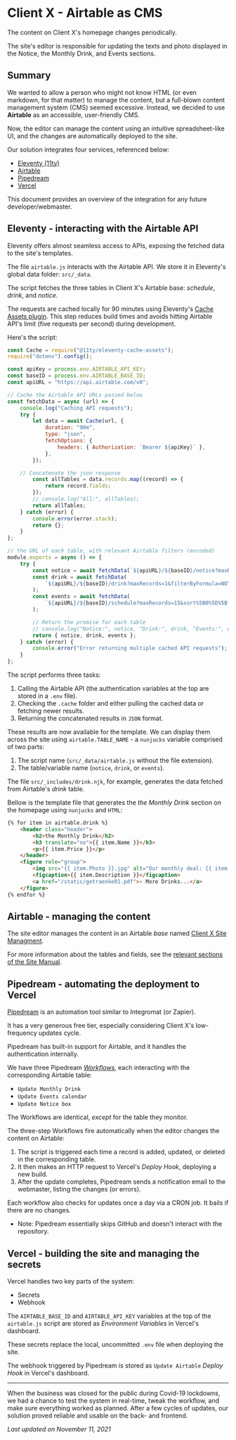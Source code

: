 # Client X - Airtable as CMS

The content on Client X's homepage changes periodically.

The site's editor is responsible for updating the texts and photo displayed in the Notice, the Monthly Drink, and Events sections.

## Summary
We wanted to allow a person who might not know HTML (or even markdown, for that matter) to manage the content, but a full-blown content management system (CMS) seemed excessive. Instead, we decided to use **Airtable** as an accessible, user-friendly CMS.

Now, the editor can manage the content using an intuitive spreadsheet-like UI, and the changes are automatically deployed to the site.

Our solution integrates four services, referenced below:
- [Eleventy (11ty)](DEV-DOCS.md#eleventy---interacting-with-the-airtable-api)
- [Airtable](DEV-DOCS.md#airtable---managing-the-content)
- [Pipedream](DEV-DOCS.md#pipedream---automating-the-deployment-to-vercel)
- [Vercel](DEV-DOCS.md#vercel---building-the-site-and-managing-the-secrets)

This document provides an overview of the integration for any future developer/webmaster.

## Eleventy - interacting with the Airtable API
Eleventy offers almost seamless access to APIs, exposing the fetched data to the site's templates.

The file `airtable.js` interacts with the Airtable API. We store it in Eleventy's global data folder: `src/_data`.

The script fetches the three tables in Client X's Airtable base: _schedule_, _drink_, and _notice_.

The requests are cached locally for 90 minutes using Eleventy's [Cache Assets plugin](https://www.11ty.dev/docs/plugins/cache/). This step reduces build times and avoids hitting Airtable API's limit (five requests per second) during development.

Here's the script:

```js
const Cache = require("@11ty/eleventy-cache-assets");
require("dotenv").config();

const apiKey = process.env.AIRTABLE_API_KEY;
const baseID = process.env.AIRTABLE_BASE_ID;
const apiURL = "https://api.airtable.com/v0";

// Cache the Airtable API URLs passed below
const fetchData = async (url) => {
	console.log("Caching API requests");
	try {
		let data = await Cache(url, {
			duration: "90m",
			type: "json",
			fetchOptions: {
				headers: { Authorization: `Bearer ${apiKey}` },
			},
		});

    // Concatenate the json response
		const allTables = data.records.map((record) => {
			return record.fields;
		});
		// console.log("All:", allTables);
		return allTables;
	} catch (error) {
		console.error(error.stack);
		return {};
	}
};

// the URL of each table, with relevant Airtable filters (encoded)
module.exports = async () => {
	try {
		const notice = await fetchData(`${apiURL}/${baseID}/notice?maxRecords=1`);
		const drink = await fetchData(
			`${apiURL}/${baseID}/drink?maxRecords=1&filterByFormula=NOT(%7BName%7D+%3D+'')`
		);
		const events = await fetchData(
			`${apiURL}/${baseID}/schedule?maxRecords=15&sort%5B0%5D%5Bfield%5D=Date&filterByFormula=NOT(%7BName%7D+%3D+'')`
		);

		// Return the promise for each table
		// console.log("Notice:", notice, "Drink:", drink, "Events:", events);
		return { notice, drink, events };
	} catch (error) {
		console.error("Error returning multiple cached API requests");
	}
};

```

The script performs three tasks:
1. Calling the Airtable API (the authentication variables at the top are stored in a `.env` file).
2. Checking the `.cache` folder and either pulling the cached data or fetching newer results.
3. Returning the concatenated results in `JSON` format.

These results are now available for the template. We can display them across the site using `airtable.TABLE_NAME` - a `nunjucks` variable comprised of two parts:
1. The script name (`src/_data/airtable.js` without the file extension).
2. The table/variable name (`notice`, `drink`, or `events`).

The file `src/_includes/drink.njk`, for example, generates the data fetched from Airtable's _drink_ table.

Bellow is the template file that generates the _the Monthly Drink_ section on the homepage using `nunjucks` and `HTML`:

```html
{% for item in airtable.drink %}
	<header class="header">
		<h2>the Monthly Drink</h2>
		<h3 translate="no">{{ item.Name }}</h3>
		<p>{{ item.Price }}</p>
	</header>
	<figure role="group">
		<img src="{{ item.Photo }}.jpg" alt="Our monthly deal: {{ item.Name }}" width="350" height="233" loading="lazy">
		<figcaption>{{ item.Description }}</figcaption>
		<a href="/static/getraenke01.pdf">› More Drinks...</a>
	</figure>
{% endfor %}
```

## Airtable - managing the content
The site editor manages the content in an Airtable _base_ named [Client X Site Managment](https://airtable.com/appbUdgFei30sFUZP).

For more information about the tables and fields, see the [relevant sections of the Site Manual](README.md#update-the-content-on-the-homepage).

## Pipedream - automating the deployment to Vercel
[Pipedream](https://pipedream.com) is an automation tool similar to Integromat (or Zapier).

It has a very generous free tier, especially considering Client X's low-frequency updates cycle.

Pipedream has built-in support for Airtable, and it handles the authentication internally.

We have three Pipedream [_Workflows_](https://pipedream.com/workflows), each interacting with the corresponding Airtable table:
- `Update Monthly Drink`
- `Update Events calendar`
- `Update Notice box`

The Workflows are identical, _except_ for the table they monitor.

The three-step Workflows fire automatically when the editor changes the content on Airtable:
1. The script is triggered each time a record is added, updated, or deleted in the corresponding table.
2. It then makes an HTTP request to Vercel's _Deploy Hook_, deploying a new build.
3. After the update completes, Pipedream sends a notification email to the webmaster, listing the changes (or errors).

Each workflow also checks for updates once a day via a CRON job. It bails if there are no changes.

* Note: Pipedream essentially skips GitHub and doesn't interact with the repository.

## Vercel - building the site and managing the secrets
Vercel handles two key parts of the system:
- Secrets
- Webhook

The `AIRTABLE_BASE_ID` and `AIRTABLE_API_KEY` variables at the top of the `airtable.js` script are stored as _Environment Variables_ in Vercel's dashboard.

These secrets replace the local, uncommitted `.env` file when deploying the site.

The webhook triggered by Pipedream is stored as `Update Airtable` _Deploy Hook_ in Vercel's dashboard.

---

When the business was closed for the public during Covid-19 lockdowns, we had a chance to test the system in real-time, tweak the workflow, and make sure everything worked as planned. After a few cycles of updates, our solution proved reliable and usable on the back- and frontend.

_Last updated on November 11, 2021_